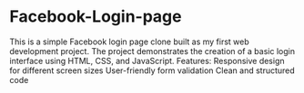 # Facebook-Login-page
This is a simple Facebook login page clone built as my first web development project. The project demonstrates the creation of a basic login interface using HTML, CSS, and JavaScript.  Features:  Responsive design for different screen sizes User-friendly form validation Clean and structured code
